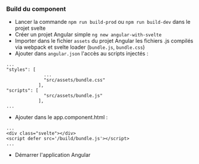### Build du component
- Lancer la commande `npm run build-prod` ou `npm run build-dev` dans le projet svelte
- Créer un projet Angular simple `ng new angular-with-svelte`
- Importer dans le fichier `assets` du projet Angular les fichiers .js compilés via webpack et svelte loader (`bundle.js`, `bundle.css`)
- Ajouter dans `angular.json` l'accès au scripts injectés :
```
...
"styles": [
              ...
              "src/assets/bundle.css"
            ],
"scripts": [
              "src/assets/bundle.js"
            ],
...
```
- Ajouter dans le app.component.html : 
```
...
<div class="svelte"></div>
<script defer src='/build/bundle.js'></script>
...
```
- Démarrer l'application Angular
